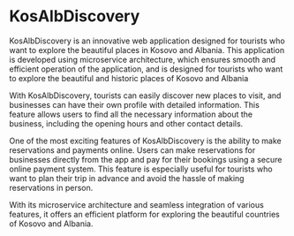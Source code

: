 # KosAlbDiscovery
 
KosAlbDiscovery is an innovative web application designed for tourists who want to explore the beautiful places in Kosovo and Albania. This application is developed using microservice architecture, which ensures smooth and efficient operation of the application, and is designed for tourists who want to explore the beautiful and historic places of Kosovo and Albania

With KosAlbDiscovery, tourists can easily discover new places to visit, and businesses can have their own profile with detailed information. This feature allows users to find all the necessary information about the business, including the opening hours and other contact details.

One of the most exciting features of KosAlbDiscovery is the ability to make reservations and payments online. Users can make reservations for businesses directly from the app and pay for their bookings using a secure online payment system. This feature is especially useful for tourists who want to plan their trip in advance and avoid the hassle of making reservations in person.



With its microservice architecture and seamless integration of various features, it offers an efficient platform for exploring the beautiful countries of Kosovo and Albania.


